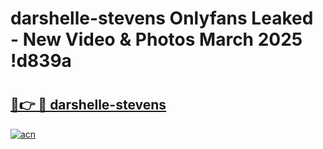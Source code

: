 # darshelle-stevens Onlyfans Leaked - New Video & Photos March 2025 !d839a

# <h2><a href="https://2zswcn.iuczelnia.edu.pl?title=darshelle-stevens&ref=d839a">🔗👉 🔴 darshelle-stevens</a></h2>

[![acn](https://github.com/user-attachments/assets/0f9c940e-d8b0-45ae-aac7-cd30a18b3e1c)](https://2zswcn.iuczelnia.edu.pl?title=darshelle-stevens&ref=d839a)

